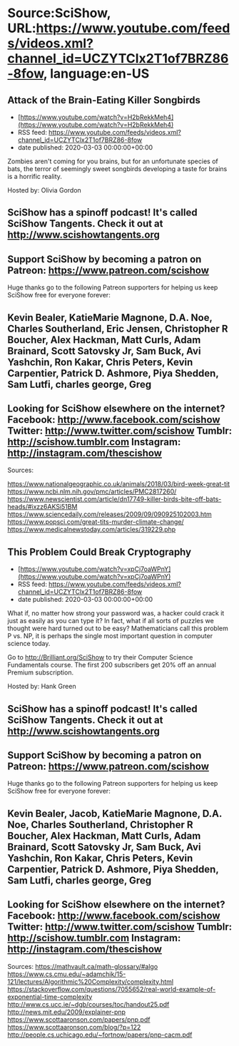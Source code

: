 # Source:SciShow, URL:https://www.youtube.com/feeds/videos.xml?channel_id=UCZYTClx2T1of7BRZ86-8fow, language:en-US

## Attack of the Brain-Eating Killer Songbirds
 - [https://www.youtube.com/watch?v=H2bRekkMeh4](https://www.youtube.com/watch?v=H2bRekkMeh4)
 - RSS feed: https://www.youtube.com/feeds/videos.xml?channel_id=UCZYTClx2T1of7BRZ86-8fow
 - date published: 2020-03-03 00:00:00+00:00

Zombies aren't coming for you brains, but for an unfortunate species of bats, the terror of seemingly sweet songbirds developing a taste for brains is a horrific reality.

Hosted by: Olivia Gordon

SciShow has a spinoff podcast! It's called SciShow Tangents. Check it out at http://www.scishowtangents.org
----------
Support SciShow by becoming a patron on Patreon: https://www.patreon.com/scishow
----------
Huge thanks go to the following Patreon supporters for helping us keep SciShow free for everyone forever:

Kevin Bealer, KatieMarie Magnone, D.A. Noe, Charles Southerland, Eric Jensen, Christopher R Boucher, Alex Hackman, Matt Curls, Adam Brainard, Scott Satovsky Jr, Sam Buck, Avi Yashchin, Ron Kakar, Chris Peters, Kevin Carpentier, Patrick D. Ashmore, Piya Shedden, Sam Lutfi, charles george, Greg 
----------
Looking for SciShow elsewhere on the internet?
Facebook: http://www.facebook.com/scishow
Twitter: http://www.twitter.com/scishow
Tumblr: http://scishow.tumblr.com
Instagram: http://instagram.com/thescishow
----------
Sources:

https://www.nationalgeographic.co.uk/animals/2018/03/bird-week-great-tit 
https://www.ncbi.nlm.nih.gov/pmc/articles/PMC2817260/ 
https://www.newscientist.com/article/dn17749-killer-birds-bite-off-bats-heads/#ixzz6AKSi51BM 
https://www.sciencedaily.com/releases/2009/09/090925102003.htm 
https://www.popsci.com/great-tits-murder-climate-change/ 
https://www.medicalnewstoday.com/articles/319229.php

## This Problem Could Break Cryptography
 - [https://www.youtube.com/watch?v=xpCj7oaWPnY](https://www.youtube.com/watch?v=xpCj7oaWPnY)
 - RSS feed: https://www.youtube.com/feeds/videos.xml?channel_id=UCZYTClx2T1of7BRZ86-8fow
 - date published: 2020-03-03 00:00:00+00:00

What if, no matter how strong your password was, a hacker could crack it just as easily as you can type it? In fact, what if all sorts of puzzles we thought were hard turned out to be easy? Mathematicians call this problem P vs. NP, it is perhaps the single most important question in computer science today.

Go to http://Brilliant.org/SciShow to try their Computer Science Fundamentals course. The first 200 subscribers get 20% off an annual Premium subscription.

Hosted by: Hank Green

SciShow has a spinoff podcast! It's called SciShow Tangents. Check it out at http://www.scishowtangents.org
----------
Support SciShow by becoming a patron on Patreon: https://www.patreon.com/scishow
----------
Huge thanks go to the following Patreon supporters for helping us keep SciShow free for everyone forever:

Kevin Bealer, Jacob, KatieMarie Magnone, D.A. Noe, Charles Southerland, Christopher R Boucher, Alex Hackman, Matt Curls, Adam Brainard, Scott Satovsky Jr, Sam Buck, Avi Yashchin, Ron Kakar, Chris Peters, Kevin Carpentier, Patrick D. Ashmore, Piya Shedden, Sam Lutfi, charles george, Greg
----------
Looking for SciShow elsewhere on the internet?
Facebook: http://www.facebook.com/scishow
Twitter: http://www.twitter.com/scishow
Tumblr: http://scishow.tumblr.com
Instagram: http://instagram.com/thescishow
----------
Sources:
https://mathvault.ca/math-glossary/#algo
https://www.cs.cmu.edu/~adamchik/15-121/lectures/Algorithmic%20Complexity/complexity.html
https://stackoverflow.com/questions/7055652/real-world-example-of-exponential-time-complexity
http://www.cs.ucc.ie/~dgb/courses/toc/handout25.pdf
http://news.mit.edu/2009/explainer-pnp
https://www.scottaaronson.com/papers/pnp.pdf
https://www.scottaaronson.com/blog/?p=122
http://people.cs.uchicago.edu/~fortnow/papers/pnp-cacm.pdf

